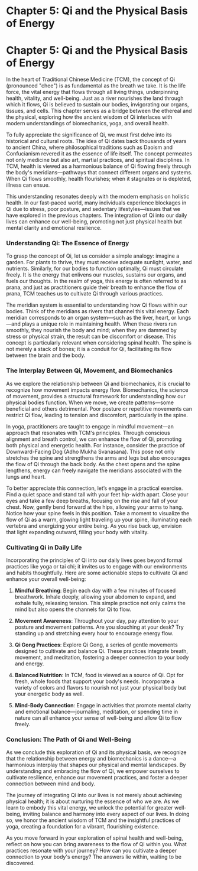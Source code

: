 # Chapter 5: Qi and the Physical Basis of Energy

# Chapter 5: Qi and the Physical Basis of Energy

In the heart of Traditional Chinese Medicine (TCM), the concept of Qi (pronounced "chee") is as fundamental as the breath we take. It is the life force, the vital energy that flows through all living things, underpinning health, vitality, and well-being. Just as a river nourishes the land through which it flows, Qi is believed to sustain our bodies, invigorating our organs, tissues, and cells. This chapter serves as a bridge between the ethereal and the physical, exploring how the ancient wisdom of Qi interlaces with modern understandings of biomechanics, yoga, and overall health. 

To fully appreciate the significance of Qi, we must first delve into its historical and cultural roots. The idea of Qi dates back thousands of years to ancient China, where philosophical traditions such as Daoism and Confucianism revered it as the essence of life itself. The concept permeates not only medicine but also art, martial practices, and spiritual disciplines. In TCM, health is viewed as a harmonious balance of Qi flowing freely through the body's meridians—pathways that connect different organs and systems. When Qi flows smoothly, health flourishes; when it stagnates or is depleted, illness can ensue. 

This understanding resonates deeply with the modern emphasis on holistic health. In our fast-paced world, many individuals experience blockages in Qi due to stress, poor posture, and sedentary lifestyles—issues that we have explored in the previous chapters. The integration of Qi into our daily lives can enhance our well-being, promoting not just physical health but mental clarity and emotional resilience. 

### Understanding Qi: The Essence of Energy

To grasp the concept of Qi, let us consider a simple analogy: imagine a garden. For plants to thrive, they must receive adequate sunlight, water, and nutrients. Similarly, for our bodies to function optimally, Qi must circulate freely. It is the energy that enlivens our muscles, sustains our organs, and fuels our thoughts. In the realm of yoga, this energy is often referred to as prana, and just as practitioners guide their breath to enhance the flow of prana, TCM teaches us to cultivate Qi through various practices.

The meridian system is essential to understanding how Qi flows within our bodies. Think of the meridians as rivers that channel this vital energy. Each meridian corresponds to an organ system—such as the liver, heart, or lungs—and plays a unique role in maintaining health. When these rivers run smoothly, they nourish the body and mind; when they are dammed by stress or physical strain, the result can be discomfort or disease. This concept is particularly relevant when considering spinal health. The spine is not merely a stack of bones; it is a conduit for Qi, facilitating its flow between the brain and the body.

### The Interplay Between Qi, Movement, and Biomechanics

As we explore the relationship between Qi and biomechanics, it is crucial to recognize how movement impacts energy flow. Biomechanics, the science of movement, provides a structural framework for understanding how our physical bodies function. When we move, we create patterns—some beneficial and others detrimental. Poor posture or repetitive movements can restrict Qi flow, leading to tension and discomfort, particularly in the spine.

In yoga, practitioners are taught to engage in mindful movement—an approach that resonates with TCM's principles. Through conscious alignment and breath control, we can enhance the flow of Qi, promoting both physical and energetic health. For instance, consider the practice of Downward-Facing Dog (Adho Mukha Svanasana). This pose not only stretches the spine and strengthens the arms and legs but also encourages the flow of Qi through the back body. As the chest opens and the spine lengthens, energy can freely navigate the meridians associated with the lungs and heart. 

To better appreciate this connection, let’s engage in a practical exercise. Find a quiet space and stand tall with your feet hip-width apart. Close your eyes and take a few deep breaths, focusing on the rise and fall of your chest. Now, gently bend forward at the hips, allowing your arms to hang. Notice how your spine feels in this position. Take a moment to visualize the flow of Qi as a warm, glowing light traveling up your spine, illuminating each vertebra and energizing your entire being. As you rise back up, envision that light expanding outward, filling your body with vitality.

### Cultivating Qi in Daily Life

Incorporating the principles of Qi into our daily lives goes beyond formal practices like yoga or tai chi; it invites us to engage with our environments and habits thoughtfully. Here are some actionable steps to cultivate Qi and enhance your overall well-being:

1. **Mindful Breathing**: Begin each day with a few minutes of focused breathwork. Inhale deeply, allowing your abdomen to expand, and exhale fully, releasing tension. This simple practice not only calms the mind but also opens the channels for Qi to flow.

2. **Movement Awareness**: Throughout your day, pay attention to your posture and movement patterns. Are you slouching at your desk? Try standing up and stretching every hour to encourage energy flow. 

3. **Qi Gong Practices**: Explore Qi Gong, a series of gentle movements designed to cultivate and balance Qi. These practices integrate breath, movement, and meditation, fostering a deeper connection to your body and energy.

4. **Balanced Nutrition**: In TCM, food is viewed as a source of Qi. Opt for fresh, whole foods that support your body's needs. Incorporate a variety of colors and flavors to nourish not just your physical body but your energetic body as well.

5. **Mind-Body Connection**: Engage in activities that promote mental clarity and emotional balance—journaling, meditation, or spending time in nature can all enhance your sense of well-being and allow Qi to flow freely.

### Conclusion: The Path of Qi and Well-Being

As we conclude this exploration of Qi and its physical basis, we recognize that the relationship between energy and biomechanics is a dance—a harmonious interplay that shapes our physical and mental landscapes. By understanding and embracing the flow of Qi, we empower ourselves to cultivate resilience, enhance our movement practices, and foster a deeper connection between mind and body.

The journey of integrating Qi into our lives is not merely about achieving physical health; it is about nurturing the essence of who we are. As we learn to embody this vital energy, we unlock the potential for greater well-being, inviting balance and harmony into every aspect of our lives. In doing so, we honor the ancient wisdom of TCM and the insightful practices of yoga, creating a foundation for a vibrant, flourishing existence. 

As you move forward in your exploration of spinal health and well-being, reflect on how you can bring awareness to the flow of Qi within you. What practices resonate with your journey? How can you cultivate a deeper connection to your body's energy? The answers lie within, waiting to be discovered.